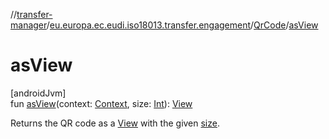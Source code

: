 //[transfer-manager](../../../index.md)/[eu.europa.ec.eudi.iso18013.transfer.engagement](../index.md)/[QrCode](index.md)/[asView](as-view.md)

# asView

[androidJvm]\
fun [asView](as-view.md)(context: [Context](https://developer.android.com/reference/kotlin/android/content/Context.html), size: [Int](https://kotlinlang.org/api/latest/jvm/stdlib/kotlin/-int/index.html)): [View](https://developer.android.com/reference/kotlin/android/view/View.html)

Returns the QR code as a [View](https://developer.android.com/reference/kotlin/android/view/View.html) with the given [size](as-view.md).
